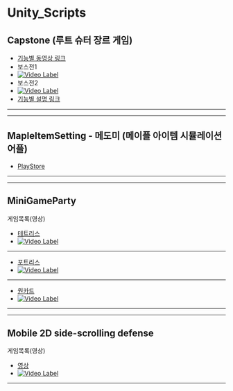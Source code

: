 # Unity_Scripts

## Capstone (루트 슈터 장르 게임)
- [기능별 동영상 링크](https://www.youtube.com/playlist?list=PLGHfGExsyTo5kNPut_KLIujY0wVWJwYCB)
- 보스전1
- [![Video Label](http://img.youtube.com/vi/ZhHdCg9Em-8/0.jpg)](https://youtu.be/ZhHdCg9Em-8)
- 보스전2
- [![Video Label](http://img.youtube.com/vi/49vQNEe8Czw/0.jpg)](https://youtu.be/49vQNEe8Czw)
- [기능별 설명 링크 ](https://blog.naver.com/PostList.naver?blogId=ckdgns2363&from=postList&categoryNo=34)

---
---
## MapleItemSetting - 메도미 (메이플 아이템 시뮬레이션 어플)
- [PlayStore](https://play.google.com/store/apps/details?id=com.LimChangHun.MapleHelper)

---
---
## MiniGameParty
게임목록(영상)
- [테트리스](https://www.youtube.com/watch?v=2st2vp4y7Ag)
- [![Video Label](http://img.youtube.com/vi/2st2vp4y7Ag/0.jpg)](https://youtu.be/2st2vp4y7Ag)
---

- [포트리스](https://www.youtube.com/watch?v=6LvjRzTnpKg)
- [![Video Label](http://img.youtube.com/vi/6LvjRzTnpKg/0.jpg)](https://youtu.be/6LvjRzTnpKg)
---

- [원카드](https://www.youtube.com/watch?v=LoFN5elhG7o)
- [![Video Label](http://img.youtube.com/vi/LoFN5elhG7o/0.jpg)](https://youtu.be/LoFN5elhG7o)

---
---
## Mobile 2D side-scrolling defense
게임목록(영상)
- [영상](https://www.youtube.com/watch?v=W45_aIb3Bus)
- [![Video Label](http://img.youtube.com/vi/W45_aIb3Bus/0.jpg)](www.youtube.com/watch?v=W45_aIb3Bus)
---

